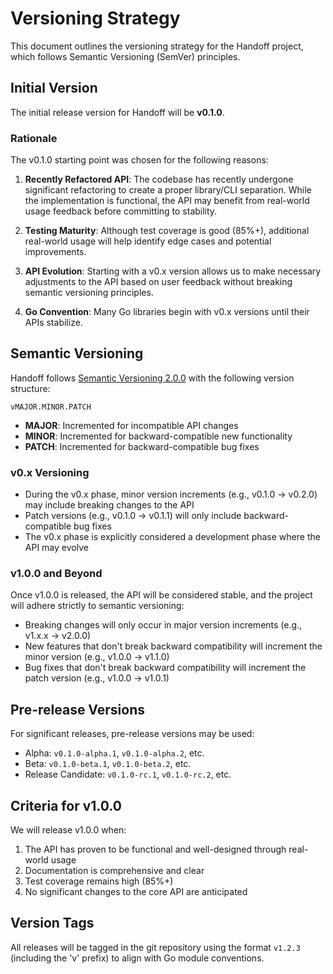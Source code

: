 # Versioning Strategy

This document outlines the versioning strategy for the Handoff project, which follows Semantic Versioning (SemVer) principles.

## Initial Version

The initial release version for Handoff will be **v0.1.0**.

### Rationale

The v0.1.0 starting point was chosen for the following reasons:

1. **Recently Refactored API**: The codebase has recently undergone significant refactoring to create a proper library/CLI separation. While the implementation is functional, the API may benefit from real-world usage feedback before committing to stability.

2. **Testing Maturity**: Although test coverage is good (85%+), additional real-world usage will help identify edge cases and potential improvements.

3. **API Evolution**: Starting with a v0.x version allows us to make necessary adjustments to the API based on user feedback without breaking semantic versioning principles.

4. **Go Convention**: Many Go libraries begin with v0.x versions until their APIs stabilize.

## Semantic Versioning

Handoff follows [Semantic Versioning 2.0.0](https://semver.org/) with the following version structure:

```
vMAJOR.MINOR.PATCH
```

- **MAJOR**: Incremented for incompatible API changes
- **MINOR**: Incremented for backward-compatible new functionality
- **PATCH**: Incremented for backward-compatible bug fixes

### v0.x Versioning

- During the v0.x phase, minor version increments (e.g., v0.1.0 → v0.2.0) may include breaking changes to the API
- Patch versions (e.g., v0.1.0 → v0.1.1) will only include backward-compatible bug fixes
- The v0.x phase is explicitly considered a development phase where the API may evolve

### v1.0.0 and Beyond

Once v1.0.0 is released, the API will be considered stable, and the project will adhere strictly to semantic versioning:

- Breaking changes will only occur in major version increments (e.g., v1.x.x → v2.0.0)
- New features that don't break backward compatibility will increment the minor version (e.g., v1.0.0 → v1.1.0)
- Bug fixes that don't break backward compatibility will increment the patch version (e.g., v1.0.0 → v1.0.1)

## Pre-release Versions

For significant releases, pre-release versions may be used:

- Alpha: `v0.1.0-alpha.1`, `v0.1.0-alpha.2`, etc.
- Beta: `v0.1.0-beta.1`, `v0.1.0-beta.2`, etc.
- Release Candidate: `v0.1.0-rc.1`, `v0.1.0-rc.2`, etc.

## Criteria for v1.0.0

We will release v1.0.0 when:

1. The API has proven to be functional and well-designed through real-world usage
2. Documentation is comprehensive and clear
3. Test coverage remains high (85%+)
4. No significant changes to the core API are anticipated

## Version Tags

All releases will be tagged in the git repository using the format `v1.2.3` (including the 'v' prefix) to align with Go module conventions.